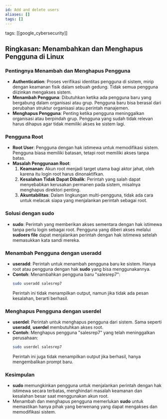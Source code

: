 ```yaml
---
id: Add and delete users
aliases: []
tags: []
---
```


tags: [[google_cybersecurity]]

## Ringkasan: Menambahkan dan Menghapus Pengguna di Linux

### Pentingnya Menambah dan Menghapus Pengguna

- **Authentication**: Proses verifikasi identitas pengguna di sistem, mirip dengan keamanan fisik dalam sebuah gedung. Tidak semua pengguna diizinkan mengakses sistem.
- **Menambah Pengguna**: Dibutuhkan ketika ada pengguna baru yang bergabung dalam organisasi atau grup. Pengguna baru bisa berasal dari perubahan struktur organisasi atau perintah manajemen.
- **Menghapus Pengguna**: Penting ketika pengguna meninggalkan organisasi atau berpindah grup. Pengguna yang sudah tidak relevan harus dihapus agar tidak memiliki akses ke sistem lagi.

### Pengguna Root

- **Root User**: Pengguna dengan hak istimewa untuk memodifikasi sistem. Pengguna biasa memiliki batasan, tetapi root memiliki akses tanpa batas.
- **Masalah Penggunaan Root**:
  1. **Keamanan**: Akun root menjadi target utama bagi aktor jahat, oleh karena itu login root harus dinonaktifkan.
  2. **Kesalahan Tidak Dapat Dibalik**: Perintah yang salah dapat menyebabkan kerusakan permanen pada sistem, misalnya menghapus direktori penting.
  3. **Akuntabilitas**: Dalam lingkungan multi-pengguna, tidak ada cara untuk melacak siapa yang menjalankan perintah sebagai root.

### Solusi dengan sudo

- **sudo**: Perintah yang memberikan akses sementara dengan hak istimewa tanpa perlu login sebagai root. Pengguna yang diberi akses melalui **sudoers file** dapat menjalankan perintah dengan hak istimewa setelah memasukkan kata sandi mereka.

### Menambah Pengguna dengan useradd

- **useradd**: Perintah untuk menambah pengguna baru ke sistem. Hanya root atau pengguna dengan hak **sudo** yang bisa menggunakannya.
- **Contoh**: Menambahkan pengguna baru "salesrep7":
  ```bash
  sudo useradd salesrep7
  ```
  Perintah ini tidak menampilkan output, namun jika tidak ada pesan kesalahan, berarti berhasil.

### Menghapus Pengguna dengan userdel

- **userdel**: Perintah untuk menghapus pengguna dari sistem. Sama seperti **useradd**, **userdel** membutuhkan akses root.
- **Contoh**: Menghapus pengguna "salesrep7" yang telah meninggalkan perusahaan:
  ```bash
  sudo userdel salesrep7
  ```
  Perintah ini juga tidak menampilkan output jika berhasil, hanya mengembalikan prompt baru.

### Kesimpulan

- **sudo** memungkinkan pengguna untuk menjalankan perintah dengan hak istimewa secara terbatas, menghindari masalah keamanan dan kesalahan besar saat menggunakan akun root.
- Menambah dan menghapus pengguna memerlukan **sudo** untuk memastikan hanya pihak yang berwenang yang dapat mengakses dan memodifikasi sistem.
